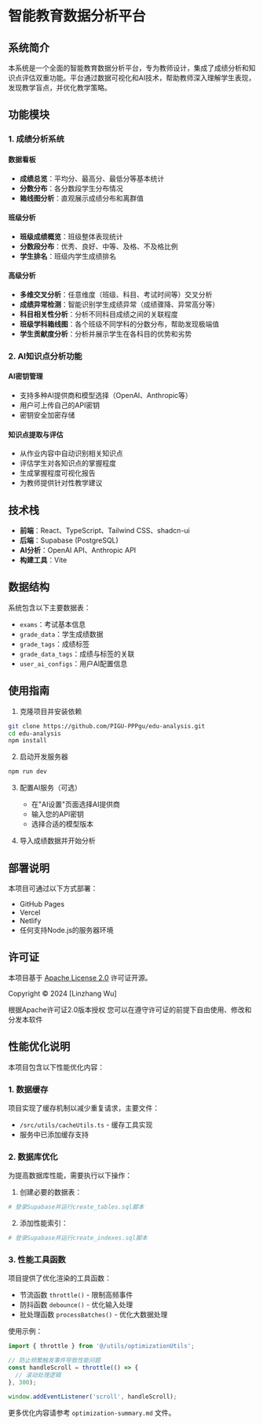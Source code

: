 # 智能教育数据分析平台

## 系统简介

本系统是一个全面的智能教育数据分析平台，专为教师设计，集成了成绩分析和知识点评估双重功能。平台通过数据可视化和AI技术，帮助教师深入理解学生表现，发现教学盲点，并优化教学策略。

## 功能模块

### 1. 成绩分析系统

#### 数据看板
- **成绩总览**：平均分、最高分、最低分等基本统计
- **分数分布**：各分数段学生分布情况
- **箱线图分析**：直观展示成绩分布和离群值

#### 班级分析
- **班级成绩概览**：班级整体表现统计
- **分数段分布**：优秀、良好、中等、及格、不及格比例
- **学生排名**：班级内学生成绩排名

#### 高级分析
- **多维交叉分析**：任意维度（班级、科目、考试时间等）交叉分析
- **成绩异常检测**：智能识别学生成绩异常（成绩骤降、异常高分等）
- **科目相关性分析**：分析不同科目成绩之间的关联程度
- **班级学科箱线图**：各个班级不同学科的分数分布，帮助发现极端值
- **学生贡献度分析**：分析并展示学生在各科目的优势和劣势

### 2. AI知识点分析功能

#### AI密钥管理
- 支持多种AI提供商和模型选择（OpenAI、Anthropic等）
- 用户可上传自己的API密钥
- 密钥安全加密存储

#### 知识点提取与评估
- 从作业内容中自动识别相关知识点
- 评估学生对各知识点的掌握程度
- 生成掌握程度可视化报告
- 为教师提供针对性教学建议

## 技术栈

- **前端**：React、TypeScript、Tailwind CSS、shadcn-ui
- **后端**：Supabase (PostgreSQL)
- **AI分析**：OpenAI API、Anthropic API
- **构建工具**：Vite

## 数据结构

系统包含以下主要数据表：

- `exams`：考试基本信息
- `grade_data`：学生成绩数据
- `grade_tags`：成绩标签
- `grade_data_tags`：成绩与标签的关联
- `user_ai_configs`：用户AI配置信息

## 使用指南

1. 克隆项目并安装依赖
```bash
git clone https://github.com/PIGU-PPPgu/edu-analysis.git
cd edu-analysis
npm install
```

2. 启动开发服务器
```bash
npm run dev
```

3. 配置AI服务（可选）
   - 在"AI设置"页面选择AI提供商
   - 输入您的API密钥
   - 选择合适的模型版本

4. 导入成绩数据并开始分析

## 部署说明

本项目可通过以下方式部署：
- GitHub Pages
- Vercel
- Netlify
- 任何支持Node.js的服务器环境

## 许可证

本项目基于 [Apache License 2.0](LICENSE) 许可证开源。

Copyright © 2024 [Linzhang Wu]

根据Apache许可证2.0版本授权
您可以在遵守许可证的前提下自由使用、修改和分发本软件

## 性能优化说明

本项目包含以下性能优化内容：

### 1. 数据缓存

项目实现了缓存机制以减少重复请求，主要文件：
- `/src/utils/cacheUtils.ts` - 缓存工具实现
- 服务中已添加缓存支持

### 2. 数据库优化

为提高数据库性能，需要执行以下操作：

1. 创建必要的数据表：
```bash
# 登录Supabase并运行create_tables.sql脚本
```

2. 添加性能索引：
```bash
# 登录Supabase并运行create_indexes.sql脚本
```

### 3. 性能工具函数

项目提供了优化渲染的工具函数：
- 节流函数 `throttle()` - 限制高频事件
- 防抖函数 `debounce()` - 优化输入处理
- 批处理函数 `processBatches()` - 优化大数据处理

使用示例：
```jsx
import { throttle } from '@/utils/optimizationUtils';

// 防止频繁触发事件导致性能问题
const handleScroll = throttle(() => {
  // 滚动处理逻辑
}, 300);

window.addEventListener('scroll', handleScroll);
```

更多优化内容请参考 `optimization-summary.md` 文件。
